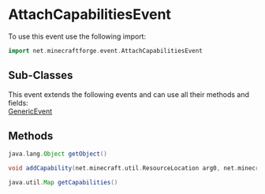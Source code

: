 # AttachCapabilitiesEvent

To use this event use the following import:
```groovy
import net.minecraftforge.event.AttachCapabilitiesEvent
```

## Sub-Classes
This event extends the following events and can use all their methods and fields: <br>
[GenericEvent](generic_event.md)

## Methods
```groovy
java.lang.Object getObject()
```

```groovy
void addCapability(net.minecraft.util.ResourceLocation arg0, net.minecraftforge.common.capabilities.ICapabilityProvider arg1)
```

```groovy
java.util.Map getCapabilities()
```

